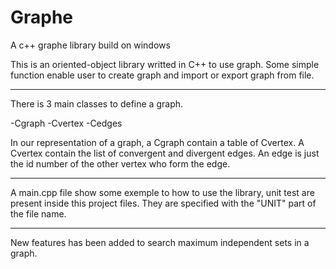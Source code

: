 # Graphe
A c++ graphe library build on windows

This is an oriented-object library writted in C++ to use graph.
Some simple function enable user to create graph and import or export graph from file.

-------------------------------------------------------------------------------------------------------------------

There is 3 main classes to define a graph.

-Cgraph
-Cvertex
-Cedges

In our representation of a graph, a Cgraph contain a table of Cvertex. A Cvertex contain the list of convergent and divergent edges.
An edge is just the id number of the other vertex who form the edge.

-------------------------------------------------------------------------------------------------------------------

A main.cpp file show some exemple to how to use the library, unit test are present inside this project files.
They are specified with the "UNIT" part of the file name.

-------------------------------------------------------------------------------------------------------------------

New features has been added to search maximum independent sets in a graph.
